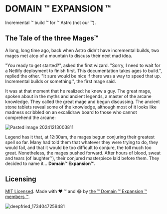 # DOMAIN :tm: EXPANSION :tm:

Incremental :tm: build :tm: for :tm: Astro (not our :tm:).

## The Tale of the three Mages™️

A long, long time ago, back when Astro didn't have incremental builds, two mages met atop of a mountain to discuss their next mad idea.

"You ready to get started?", asked the first wizard.
"Sorry, I need to wait for a Netlify deployment to finish first. This documentation takes ages to build.", replied the other.
"It sure would be nice if there was a way to speed that up. Incremental builds or something.", the first mage said.

It was at that moment that he realized: he knew a guy. The great mage, spoken about in the myths and ancient legends, a master of the arcane knowledge.
They called the great mage and begun discussing. The ancient stone tablets reveal some of the knowledge, although most of it looks like madness scribbled on an excalidraw board to those who cannot comprehend the arcane:

![Pasted image 20241213003811](https://github.com/user-attachments/assets/b6e25ca2-c8e2-493c-a651-1cb51eef3b65)

Legend has it that, at 12:30am, the mages begun conjuring their greatest spell so far. Many had told them that whatever they were trying to do, they would fail, and that it would be too difficult to conjure, the toll much too great. Nonetheless, the mages pushed forward. After hours of blood, sweat and tears (of laughter™️), their conjured masterpiece laid before them. They decided to name it...
**Domain™️ Expansion™️.**

## Licensing

[MIT Licensed](./LICENSE). Made with ❤️ :tm: and :joy: by [the :tm: Domain :tm: Expansion :tm: members :tm:](https://github.com/orgs/astro-expansion/people).

![deepfried_1734047259481](https://github.com/user-attachments/assets/6a5e55da-833f-4a5a-ba00-474c0871446b)
